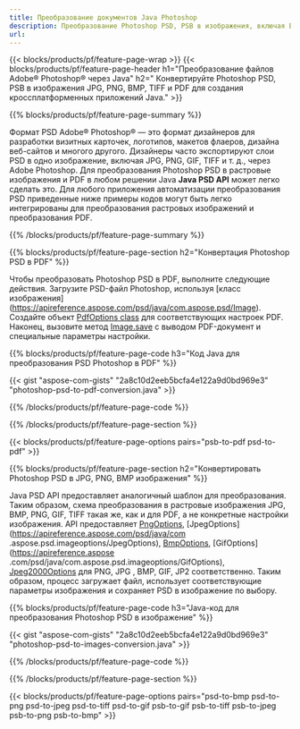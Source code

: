 ```yaml
---
title: Преобразование документов Java Photoshop
description: Преобразование Photoshop PSD, PSB в изображения, включая BMP, JPG, PNG, TIFF и PDF, с помощью библиотеки Java.
url: 
---
```


{{< blocks/products/pf/feature-page-wrap >}}
{{< blocks/products/pf/feature-page-header h1="Преобразование файлов Adobe® Photoshop® через Java" h2=" Конвертируйте Photoshop PSD, PSB в изображения JPG, PNG, BMP, TIFF и PDF для создания кроссплатформенных приложений Java." >}}

{{% blocks/products/pf/feature-page-summary %}}

Формат PSD Adobe® Photoshop® — это формат дизайнеров для разработки визитных карточек, логотипов, макетов флаеров, дизайна веб-сайтов и многого другого. Дизайнеры часто экспортируют слои PSD в одно изображение, включая JPG, PNG, GIF, TIFF и т. д., через Adobe Photoshop. Для преобразования Photoshop PSD в растровые изображения и PDF в любом решении Java **Java PSD API** может легко сделать это. Для любого приложения автоматизации преобразования PSD приведенные ниже примеры кодов могут быть легко интегрированы для преобразования растровых изображений и преобразования PDF.

{{% /blocks/products/pf/feature-page-summary  %}}

{{% blocks/products/pf/feature-page-section  h2="Конвертация Photoshop PSD в PDF" %}}

Чтобы преобразовать Photoshop PSD в PDF, выполните следующие действия. Загрузите PSD-файл Photoshop, используя [класс изображения] (https://apireference.aspose.com/psd/java/com.aspose.psd/Image). Создайте объект [PdfOptions class](https://apireference.aspose.com/psd/java/com.aspose.psd.imageoptions/PdfOptions) для соответствующих настроек PDF. Наконец, вызовите метод [Image.save](https://apireference.aspose.com/psd/java/com.aspose.psd/Image#save-java.lang.String-com.aspose.psd.ImageOptionsBase-) с выводом PDF-документ и специальные параметры настройки.

{{% blocks/products/pf/feature-page-code h3="Код Java для преобразования PSD Photoshop в PDF" %}}

{{< gist "aspose-com-gists" "2a8c10d2eeb5bcfa4e122a9d0bd969e3" "photoshop-psd-to-pdf-conversion.java" >}}

{{% /blocks/products/pf/feature-page-code  %}}

{{% /blocks/products/pf/feature-page-section %}}

{{< blocks/products/pf/feature-page-options pairs="psb-to-pdf psd-to-pdf" >}}

{{% blocks/products/pf/feature-page-section  h2="Конвертировать Photoshop PSD в JPG, PNG, BMP изображения" %}}

Java PSD API предоставляет аналогичный шаблон для преобразования. Таким образом, схема преобразования в растровые изображения JPG, BMP, PNG, GIF, TIFF такая же, как и для PDF, а не конкретные настройки изображения. API предоставляет [PngOptions](https://apireference.aspose.com/psd/java/com.aspose.psd.imageoptions/PngOptions), [JpegOptions](https://apireference.aspose.com/psd/java/com .aspose.psd.imageoptions/JpegOptions), [BmpOptions](https://apireference.aspose.com/psd/java/com.aspose.psd.imageoptions/BmpOptions), [GifOptions](https://apireference.aspose .com/psd/java/com.aspose.psd.imageoptions/GifOptions), [Jpeg2000Options](https://apireference.aspose.com/psd/java/com.aspose.psd.imageoptions/Jpeg2000Options) для PNG, JPG , BMP, GIF, JP2 соответственно. Таким образом, процесс загружает файл, использует соответствующие параметры изображения и сохраняет PSD в изображение по выбору.

{{% blocks/products/pf/feature-page-code h3="Java-код для преобразования Photoshop PSD в изображение" %}}

{{< gist "aspose-com-gists" "2a8c10d2eeb5bcfa4e122a9d0bd969e3" "photoshop-psd-to-images-conversion.java" >}}

{{% /blocks/products/pf/feature-page-code  %}}

{{% /blocks/products/pf/feature-page-section %}}

{{< blocks/products/pf/feature-page-options pairs="psd-to-bmp psd-to-png psd-to-jpeg psd-to-tiff psd-to-gif psb-to-gif psb-to-tiff psb-to-jpeg psb-to-png psb-to-bmp" >}}
